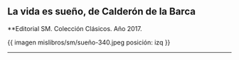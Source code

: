 ## La vida es sueño, de Calderón de la Barca
**Editorial SM. Colección Clásicos. Año 2017.

{{ imagen mislibros/sm/sueño-340.jpeg posición: izq }}

---

